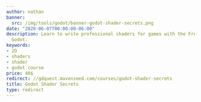 ```yaml
---
author: nathan
banner:
  src: /img/tools/godot/banner-godot-shader-secrets.png
date: "2020-06-07T00:00:00-06:00"
description: Learn to write professional shaders for games with the Free game engine
  Godot.
keywords:
- 2D
- shaders
- shader
- godot course
price: 40$
redirect: //gdquest.mavenseed.com/courses/godot-shader-secrets
title: Godot Shader Secrets
type: redirect
---
```

